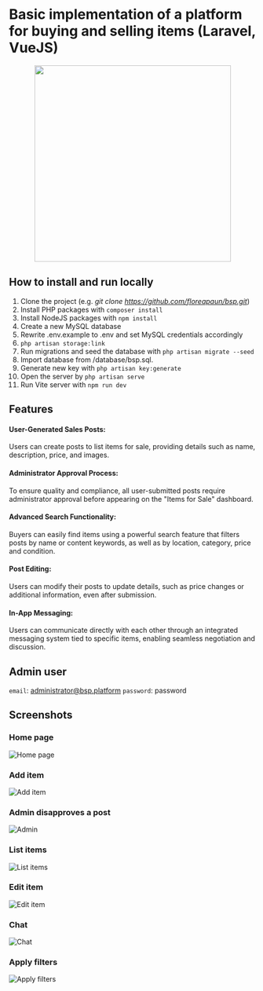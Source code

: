 # Basic implementation of a platform for buying and selling items (Laravel, VueJS)

<p align="center"><a href="https://laravel.com" target="_blank"><img src="https://i.ibb.co/vxJCVBM/sb89a5opxft3c3efzd4c.webp" width="400"></a></p>

## How to install and run locally

1. Clone the project (e.g. *git clone https://github.com/floreapaun/bsp.git*)
2. Install PHP packages with `composer install`
3. Install NodeJS packages with `npm install`   
4. Create a new MySQL database  
5. Rewrite .env.example to .env and set MySQL credentials accordingly
6. `php artisan storage:link`
7. Run migrations and seed the database with `php artisan migrate --seed`
8. Import database from /database/bsp.sql. 
9. Generate new key with `php artisan key:generate` 
10. Open the server by `php artisan serve`
11. Run Vite server with `npm run dev`

## Features
#### User-Generated Sales Posts:
Users can create posts to list items for sale, providing details such as name, description, price, and images.

#### Administrator Approval Process:
To ensure quality and compliance, all user-submitted posts require administrator approval before appearing on the "Items for Sale" dashboard.

#### Advanced Search Functionality:
Buyers can easily find items using a powerful search feature that filters posts by name or content keywords, as well as by location, category, price and condition.

#### Post Editing:
Users can modify their posts to update details, such as price changes or additional information, even after submission.

#### In-App Messaging:
Users can communicate directly with each other through an integrated messaging system tied to specific items, enabling seamless negotiation and discussion.

## Admin user
`email`: administrator@bsp.platform
`password`: password

## Screenshots
### Home page
![Home page](https://i.ibb.co/166Cdff/Screenshot-2024-12-09-at-15-53-10-Welcome-Laravel.png)

### Add item
![Add item](https://i.ibb.co/JFWg97br/Screenshot-2025-01-29-at-16-42-47-Dashboard-Laravel.png)

### Admin disapproves a post
![Admin](https://i.ibb.co/B5xyCm5m/Screenshot-2025-01-29-at-16-36-55-Dashboard-Laravel.png)

### List items
![List items](https://i.ibb.co/XYwV3Q2/Screenshot-2025-01-10-at-18-26-15-Dashboard-Laravel.png)

### Edit item
![Edit item](https://i.ibb.co/VS8qJ60/Screenshot-2025-01-10-at-18-26-47-My-posts-Laravel.png)

### Chat
![Chat](https://i.ibb.co/v1vV2JN/Screenshot-2025-01-06-at-16-23-26-Messenger-Laravel.png)

### Apply filters
![Apply filters](https://i.ibb.co/twRqhT8/Screenshot-2025-01-10-at-18-33-51-Dashboard-Laravel.png)




